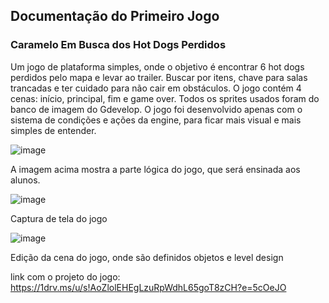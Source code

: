 ## Documentação do Primeiro Jogo

### Caramelo Em Busca dos Hot Dogs Perdidos

Um jogo de plataforma simples, onde o objetivo é encontrar 6 hot dogs perdidos pelo mapa e levar ao trailer. 
Buscar por itens, chave para salas trancadas e ter cuidado para não cair em obstáculos. O jogo contém 4 cenas: início, principal, fim e game over.
Todos os sprites usados foram do banco de imagem do Gdevelop. O jogo foi desenvolvido apenas com o sistema de condições e ações da engine, para ficar mais visual
e mais simples de entender.

![image](https://github.com/ICEI-PUC-Minas-PPC-CC/ppc-cc-2023-1-ment2-manha-aulasprogramacao/assets/116819296/3cd2544d-05ba-4ba9-abf1-26e0a25e4d08)

A imagem acima mostra a parte lógica do jogo, que será ensinada aos alunos.

![image](https://github.com/ICEI-PUC-Minas-PPC-CC/ppc-cc-2023-1-ment2-manha-aulasprogramacao/assets/116819296/7e6e84bb-c65d-4eb9-bb3e-a857dfc76d0d)

Captura de tela do jogo

![image](https://github.com/ICEI-PUC-Minas-PPC-CC/ppc-cc-2023-1-ment2-manha-aulasprogramacao/assets/116819296/d598479d-cec2-4aea-b096-89b0d9f210a3)

Edição da cena do jogo, onde são definidos objetos e level design

link com o projeto do jogo: https://1drv.ms/u/s!AoZlolEHEgLzuRpWdhL65goT8zCH?e=5cOeJO



